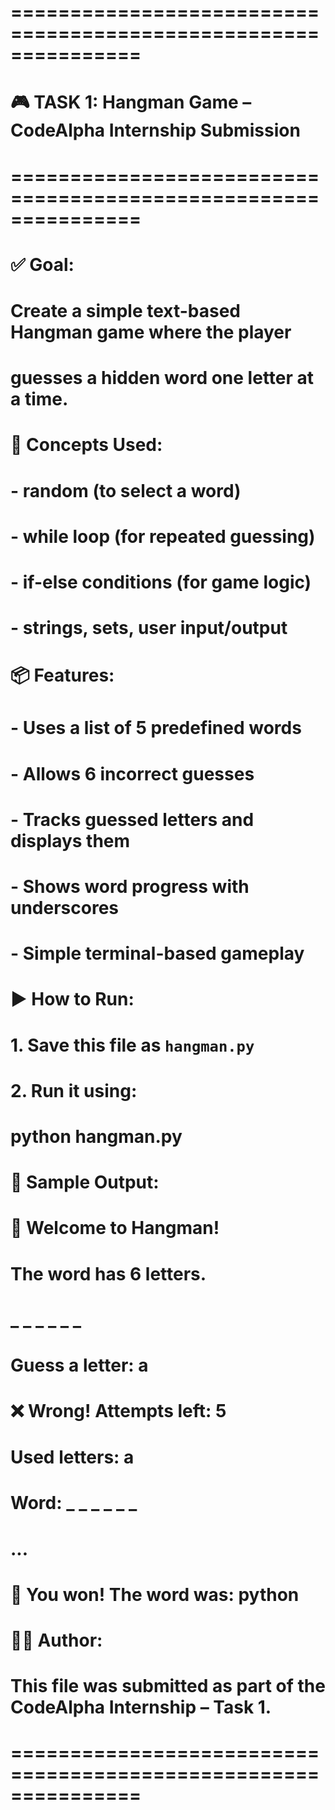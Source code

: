 # ===============================================================
# 🎮 TASK 1: Hangman Game – CodeAlpha Internship Submission
# ===============================================================
#
# ✅ Goal:
# Create a simple text-based Hangman game where the player
# guesses a hidden word one letter at a time.
#
# 🧠 Concepts Used:
# - random (to select a word)
# - while loop (for repeated guessing)
# - if-else conditions (for game logic)
# - strings, sets, user input/output
#
# 📦 Features:
# - Uses a list of 5 predefined words
# - Allows 6 incorrect guesses
# - Tracks guessed letters and displays them
# - Shows word progress with underscores
# - Simple terminal-based gameplay
#
# ▶️ How to Run:
# 1. Save this file as `hangman.py`
# 2. Run it using:
#       python hangman.py
#
# 📝 Sample Output:
# 🎯 Welcome to Hangman!
# The word has 6 letters.
# _ _ _ _ _ _
#
# Guess a letter: a
# ❌ Wrong! Attempts left: 5
# Used letters: a
# Word: _ _ _ _ _ _
#
# ...
# 🎉 You won! The word was: python
#
# 👨‍💻 Author:
# This file was submitted as part of the CodeAlpha Internship – Task 1.
# ===============================================================
